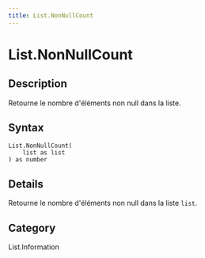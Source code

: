 ```yaml
---
title: List.NonNullCount
---
```


# List.NonNullCount


## Description

Retourne le nombre d&#39;éléments non null dans la liste.


## Syntax

```powerquery
List.NonNullCount(
    list as list
) as number
```


## Details

Retourne le nombre d'éléments non null dans la liste <code>list</code>.



## Category
List.Information
